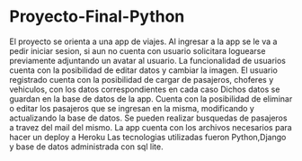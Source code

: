 # Proyecto-Final-Python
El proyecto se orienta a una app de viajes.
Al ingresar a la app se le va a pedir iniciar sesion, si aun no cuenta con usuario solicitara loguearse previamente adjuntando un avatar al usuario.
La funcionalidad de usuarios cuenta con la posibilidad de editar datos y cambiar la imagen.
El usuario registrado cuenta con la posibilidad de cargar de pasajeros, choferes y vehiculos, con los datos correspondientes en cada caso
Dichos datos se guardan en la base de datos de la app.
Cuenta con la posibilidad de eliminar o editar los pasajeros que se ingresan en la misma, modificando y actualizando la base de datos.
Se pueden realizar busquedas de pasajeros a travez del mail del mismo.
La app cuenta con los archivos necesarios para hacer un deploy a Heroku
Las tecnologias utilizadas fueron Python,Django y base de datos administrada con sql lite.


